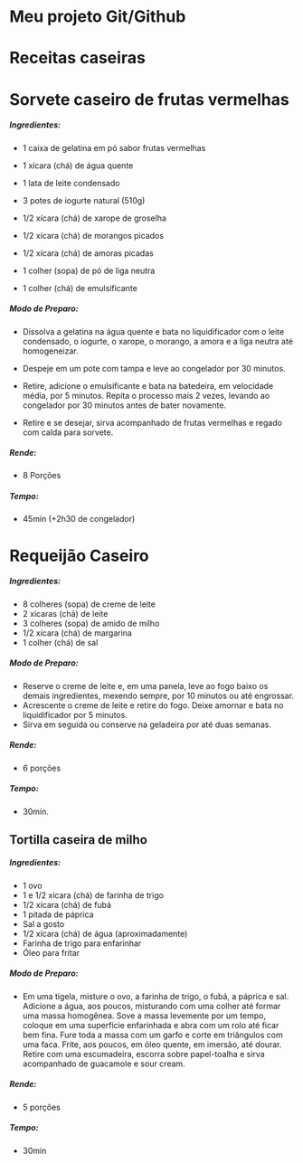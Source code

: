 # Meu projeto Git/Github 
# Receitas caseiras

# Sorvete caseiro de frutas vermelhas

##### Ingredientes:

- 1 caixa de gelatina em pó sabor frutas vermelhas

- 1 xícara (chá) de água quente

- 1 lata de leite condensado

- 3 potes de iogurte natural (510g)

- 1/2 xícara (chá) de xarope de groselha

- 1/2 xícara (chá) de morangos picados

- 1/2 xícara (chá) de amoras picadas

- 1 colher (sopa) de pó de liga neutra

- 1 colher (chá) de emulsificante

##### Modo de Preparo:

- Dissolva a gelatina na água quente e bata no liquidificador com o leite condensado, o iogurte, o xarope, o morango, a amora e a liga neutra até homogeneizar.

- Despeje em um pote com tampa e leve ao congelador por 30 minutos.

- Retire, adicione o emulsificante e bata na batedeira, em velocidade média, por 5 minutos. Repita o processo mais 2 vezes, levando ao congelador por 30 minutos antes de bater novamente.

- Retire e se desejar, sirva acompanhado de frutas vermelhas e regado com calda para sorvete.

##### Rende: 

- 8 Porções

##### Tempo:

- 45min (+2h30 de congelador)



# Requeijão Caseiro 

##### Ingredientes:

- 8 colheres (sopa) de creme de leite
- 2 xícaras (chá) de leite
- 3 colheres (sopa) de amido de milho
- 1/2 xícara (chá) de margarina
- 1 colher (chá) de sal

##### Modo de Preparo:

- Reserve o creme de leite e, em uma panela, leve ao fogo baixo os demais ingredientes, mexendo sempre, por 10 minutos ou até engrossar.
- Acrescente o creme de leite e retire do fogo. Deixe amornar e bata no liquidificador por 5 minutos.
- Sirva em seguida ou conserve na geladeira por até duas semanas.

##### Rende:

- 6 porções 

##### Tempo:

- 30min.



## Tortilla caseira de milho

##### Ingredientes:

- 1 ovo
- 1 e 1/2 xícara (chá) de farinha de trigo
- 1/2 xícara (chá) de fubá
- 1 pitada de páprica
- Sal a gosto
- 1/2 xícara (chá) de água (aproximadamente)
- Farinha de trigo para enfarinhar
- Óleo para fritar

##### Modo de Preparo:

- Em uma tigela, misture o ovo, a farinha de trigo, o fubá, a páprica e sal. Adicione a água, aos poucos, misturando com uma colher até formar uma massa homogênea. Sove a massa levemente por um tempo, coloque em uma superfície enfarinhada e abra com um rolo até ficar bem fina. Fure toda a massa com um garfo e corte em triângulos com uma faca. Frite, aos poucos, em óleo quente, em imersão, até dourar. Retire com uma escumadeira, escorra sobre papel-toalha e sirva acompanhado de guacamole e sour cream.

##### Rende:

- 5 porções

##### Tempo:

- 30min

